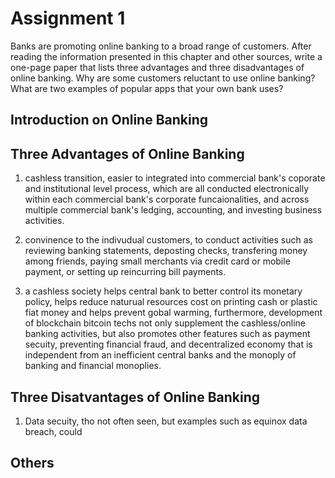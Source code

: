 # Assignment 1

Banks are promoting online banking to a broad
range of customers. After reading the information
presented in this chapter and other sources, write
a one-page paper that lists three advantages and
three disadvantages of online banking. Why are
some customers reluctant to use online banking?
What are two examples of popular apps that your
own bank uses?

## Introduction on Online Banking

## Three Advantages of Online Banking

1. cashless transition, easier to integrated into commercial bank's coporate and institutional level process, which are all conducted electronically within each commercial bank's corporate funcaionalities, and across multiple commercial bank's ledging, accounting, and investing business activities. 

2. convinence to the indivudual customers, to conduct activities such as reviewing banking statements, deposting checks, transfering money among friends, paying small merchants via credit card or mobile payment, or setting up reincurring bill payments. 

3. a cashless society helps central bank to better control its monetary policy, helps reduce naturual resources cost on printing cash or plastic fiat money and helps prevent gobal warming, furthermore, development of blockchain bitcoin techs not only supplement the cashless/online banking activities, but also promotes other features such as payment secuity, preventing financial fraud, and decentralized economy that is independent from an inefficient central banks and the monoply of banking and financial monoplies. 

## Three Disatvantages of Online Banking 
1. Data secuity, tho not often seen, but examples such as equinox data breach, could 

## Others 
